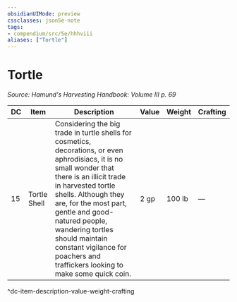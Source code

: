 ```yaml
---
obsidianUIMode: preview
cssclasses: json5e-note
tags:
- compendium/src/5e/hhhviii
aliases: ["Tortle"]
---
```

# Tortle
*Source: Hamund's Harvesting Handbook: Volume III p. 69* 

| DC | Item | Description | Value | Weight | Crafting |
|----|------|-------------|-------|--------|----------|
| 15 | Tortle Shell | Considering the big trade in turtle shells for cosmetics, decorations, or even aphrodisiacs, it is no small wonder that there is an illicit trade in harvested tortle shells. Although they are, for the most part, gentle and good-natured people, wandering tortles should maintain constant vigilance for poachers and traffickers looking to make some quick coin. | 2 gp | 100 lb | — |
^dc-item-description-value-weight-crafting